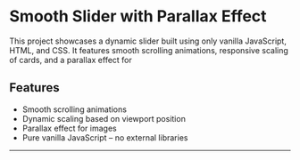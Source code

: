 # Smooth Slider with Parallax Effect

This project showcases a dynamic slider built using only vanilla JavaScript, HTML, and CSS. It features smooth scrolling animations, responsive scaling of cards, and a parallax effect for 

## Features
- Smooth scrolling animations
- Dynamic scaling based on viewport position
- Parallax effect for images
- Pure vanilla JavaScript – no external libraries

---
